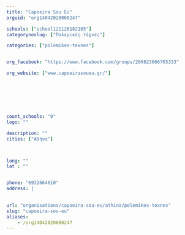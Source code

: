 ```yaml
---
title: "Capoeira Sou Eu"
orguid: "org14042020000247"

schools: ["school121120182105"]
categorynoslug: ["Πολεμικές τέχνες"]

categories: ["polemikes-texnes"]


org_facebook: "https://www.facebook.com/groups/266623666765333"

org_website: ["www.capoeirasoueu.gr/"]







count_schools: "0"
logo: ""

description: ""
cities: ["Αθήνα"]



long: ""
lat : ""


phone: "6932664610"
address: |
    

url: "organisations/capoeira-sou-eu/athina/polemikes-texnes"
slug: "capoeira-sou-eu"
aliases:
    - /org14042020000247
---
```



